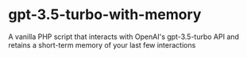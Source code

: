 # gpt-3.5-turbo-with-memory
A vanilla PHP script that interacts with OpenAI's gpt-3.5-turbo API and retains a short-term memory of your last few interactions
